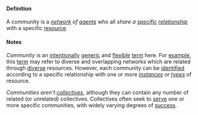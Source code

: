 #### Definition

A community is a *[network](https://github.com/gcassel/Modular-Organization-Terminology/blob/master/terms/network.md) of [agents](https://github.com/gcassel/Modular-Organization-Terminology/blob/master/terms/agent.md)* who all *share a [specific](https://github.com/gcassel/Modular-Organization-Terminology/blob/master/terms/specific.md) [relationship](https://github.com/gcassel/Modular-Organization-Terminology/blob/master/terms/relate.md)* with a specific [resource](https://github.com/gcassel/Modular-Organization-Terminology/blob/master/terms/resource.md).  
 
#### Notes

*Community* is an [intentionally](https://github.com/gcassel/Modular-Organization-Terminology/blob/master/terms/intend.md) [generic](https://github.com/gcassel/Modular-Organization-Terminology/blob/master/terms/generic.md) and [flexible](https://github.com/gcassel/Modular-Organizing-Terminology/blob/master/terms/flexible.md) [term](https://github.com/gcassel/Modular-Organization-Terminology/blob/master/terms/term.md) here.  For [example](https://github.com/gcassel/Modular-Organization-Terminology/blob/master/terms/example.md), this [term](https://github.com/gcassel/Modular-Organizing-Terminology/blob/master/terms/term.md) may refer to diverse and overlapping networks which are related through [diverse](https://github.com/gcassel/Modular-Organization-Terminology/blob/master/terms/diverse.md) resources.  However, each community can be [identified](https://github.com/gcassel/Modular-Organization-Terminology/blob/master/terms/identify.md) according to a specific relationship with one or more *[instances](https://github.com/gcassel/Modular-Organization-Terminology/blob/master/terms/instance.md) or [types](https://github.com/gcassel/Modular-Organization-Terminology/blob/master/terms/type.md)* of resource.

*Communities aren't [collectives](https://github.com/gcassel/Modular-Organization-Terminology/blob/master/compound-terms/group-agent.md)*, although they can contain any number of related (or unrelated) collectives.  Collectives often seek to [serve](https://github.com/gcassel/Modular-Organization-Terminology/blob/master/terms/serve.md) one or more specific communities, with widely varying degrees of [success](https://github.com/gcassel/Modular-Organization-Terminology/blob/master/terms/succeed.md).
 
